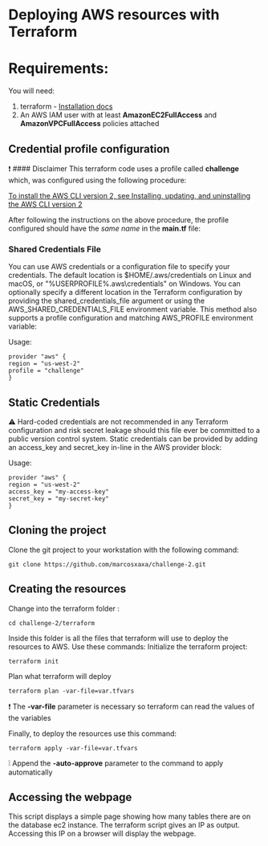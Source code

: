 # Deploying AWS resources with Terraform

# Requirements:

You will need:

1.  terraform - [Installation docs](https://learn.hashicorp.com/tutorials/terraform/install-cli)
2.  An AWS IAM user with at least **AmazonEC2FullAccess** and **AmazonVPCFullAccess** policies attached

## Credential profile configuration

:exclamation: #### Disclaimer
This terraform code uses a profile called **challenge** which, was configured using the following procedure:

[To install the AWS CLI version 2, see Installing, updating, and uninstalling the AWS CLI version 2](https://docs.aws.amazon.com/cli/latest/userguide/cli-configure-quickstart.html)

After following the instructions on the above procedure, the profile configured should have the _same name_ in the **main.tf** file:

### Shared Credentials File

You can use AWS credentials or a configuration file to specify your credentials. The default location is $HOME/.aws/credentials on Linux and macOS, or "%USERPROFILE%\.aws\credentials" on Windows. You can optionally specify a different location in the Terraform configuration by providing the shared_credentials_file argument or using the AWS_SHARED_CREDENTIALS_FILE environment variable. This method also supports a profile configuration and matching AWS_PROFILE environment variable:

Usage:

```
provider "aws" {
region = "us-west-2"
profile = "challenge"
}
```

## Static Credentials

:warning: Hard-coded credentials are not recommended in any Terraform configuration and risk secret leakage should this file ever be committed to a public version control system.
Static credentials can be provided by adding an access_key and secret_key in-line in the AWS provider block:

Usage:

```
provider "aws" {
region = "us-west-2"
access_key = "my-access-key"
secret_key = "my-secret-key"
}
```

## Cloning the project

Clone the git project to your workstation with the following command:

```
git clone https://github.com/marcosxaxa/challenge-2.git
```

## Creating the resources

Change into the terraform folder :

```
cd challenge-2/terraform
```

Inside this folder is all the files that terraform will use to deploy the resources to AWS. Use these commands:
Initialize the terraform project:

```
terraform init
```

Plan what terraform will deploy

```
terraform plan -var-file=var.tfvars
```

:exclamation: The **-var-file** parameter is necessary so terraform can read the values of the variables

Finally, to deploy the resources use this command:

```
terraform apply -var-file=var.tfvars
```

:grey_exclamation: Append the **-auto-approve** parameter to the command to apply automatically

## Accessing the webpage

This script displays a simple page showing how many tables there are on the database ec2 instance. The terraform script gives an IP as output. Accessing this IP on a browser will display the webpage.
